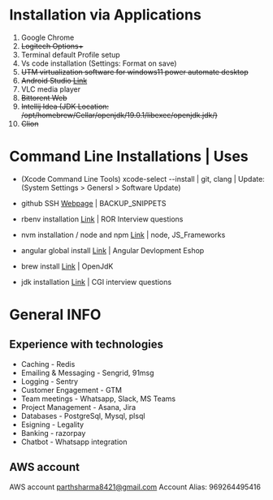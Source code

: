 # Installation via Applications
1. Google Chrome
2. ~~Logitech Options+~~
3. Terminal default Profile setup
4. Vs code installation (Settings: Format on save)
5. ~~UTM virtualization software for windows11 power automate desktop~~
6. ~~Android Studio [Link](./android.md)~~
7. VLC media player
8. ~~Bittorent Web~~
9. ~~Intellij Idea (JDK Location: /opt/homebrew/Cellar/openjdk/19.0.1/libexec/openjdk.jdk/)~~
10. ~~Clion~~

# Command Line Installations | Uses
* (Xcode Command Line Tools) xcode-select --install | git, clang | 
Update: (System Settings > Genersl > Software Update)

* github SSH [Webpage](https://docs.github.com/en/authentication/connecting-to-github-with-ssh/generating-a-new-ssh-key-and-adding-it-to-the-ssh-agent) | BACKUP_SNIPPETS

* rbenv installation [Link](../Ruby/rbenv.md) | ROR Interview questions

* nvm installation / node and npm [Link](./nvm.md) | node, JS_Frameworks

* angular global install [Link](../JS_Frameworks/angular.md) | Angular Devlopment Eshop

* brew install [Link](./brew.md) | OpenJdK

* jdk installation [Link](./java.md) | CGI interview questions


# General INFO

## Experience with technologies 

* Caching - Redis
* Emailing & Messaging - Sengrid, 91msg
* Logging - Sentry
* Customer Engagement - GTM
* Team meetings - Whatsapp, Slack, MS Teams
* Project Management - Asana, Jira
* Databases - PostgreSql, Mysql, plsql 
* Esigning - Legality
* Banking - razorpay
* Chatbot - Whatsapp integration

## AWS account

AWS account parthsharma8421@gmail.com
Account Alias: 969264495416

